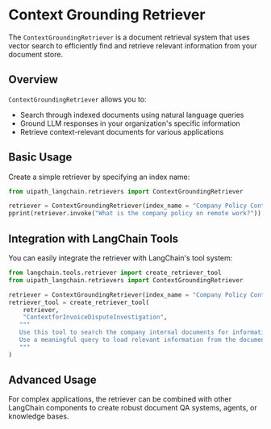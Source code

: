 # Context Grounding Retriever

The `ContextGroundingRetriever` is a document retrieval system that uses vector search to efficiently find and retrieve relevant information from your document store.

## Overview

`ContextGroundingRetriever` allows you to:
- Search through indexed documents using natural language queries
- Ground LLM responses in your organization's specific information
- Retrieve context-relevant documents for various applications


## Basic Usage

Create a simple retriever by specifying an index name:

```python
from uipath_langchain.retrievers import ContextGroundingRetriever

retriever = ContextGroundingRetriever(index_name = "Company Policy Context")
pprint(retriever.invoke("What is the company policy on remote work?"))
```

## Integration with LangChain Tools

You can easily integrate the retriever with LangChain's tool system:

```python
from langchain.tools.retriever import create_retriever_tool
from uipath_langchain.retrievers import ContextGroundingRetriever

retriever = ContextGroundingRetriever(index_name = "Company Policy Context")
retriever_tool = create_retriever_tool(
    retriever,
    "ContextforInvoiceDisputeInvestigation",
   """
   Use this tool to search the company internal documents for information about policies around dispute resolution.
   Use a meaningful query to load relevant information from the documents. Save the citation for later use.
   """
)
```


## Advanced Usage

For complex applications, the retriever can be combined with other LangChain components to create robust document QA systems, agents, or knowledge bases.